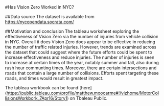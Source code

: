 #Has Vision Zero Worked in NYC?

##Data source
The dataset is available from https://nycopendata.socrata.com/ 

##Motivation and conclusion
The tableau worksheet exploring the effectiveness of Vision Zero via the number of injuries from vehicle collision in NYC. Overall it does Vision Zero does appear to be effective in reducing the number of traffic related injuries. 
However, trends are examined across the dataset that could suggest where the future efforts could be spent to increase effectiveness and reduce injuries. The number of injuries is seen to increase at certain times of the year, notably summer and fall, also during rush hour communting times. Moreover, there are certain intersections and roads that contain a large number of collisions. Efforts spent targeting these roads, and times would result in greatest impact.

The tableau workbook can be found [here] (https://public.tableau.com/profile/matthew.moocarme#!/vizhome/MotorCollisionsWorkbork_7Apr16/Story1) on Tbaleau Public.
